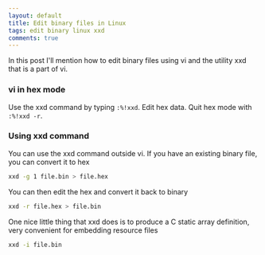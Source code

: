 ```yaml
---
layout: default
title: Edit binary files in Linux
tags: edit binary linux xxd
comments: true
---
```


In this post I'll mention how to edit binary files using vi and the utility xxd that is a part of vi.

### vi in hex mode

Use the xxd command by typing `:%!xxd`. Edit hex data. Quit hex mode with `:%!xxd -r`.

### Using xxd command

You can use the xxd command outside vi. If you have an existing binary file, you can convert it to hex

```bash
xxd -g 1 file.bin > file.hex
```

You can then edit the hex and convert it back to binary

```bash
xxd -r file.hex > file.bin
```

One nice little thing that xxd does is to produce a C static array definition, very convenient for embedding resource files

```bash
xxd -i file.bin
```
